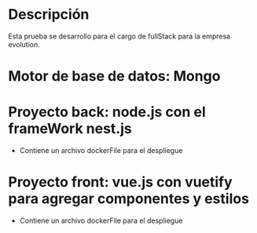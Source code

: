 # Descripción
Esta prueba se desarrollo para el cargo de fullStack para la empresa evolution.
# Motor de base de datos: Mongo
# Proyecto back: node.js con el frameWork nest.js
 * Contiene un archivo dockerFile para el despliegue
# Proyecto front: vue.js con vuetify para agregar componentes y estilos
* Contiene un archivo dockerFile para el despliegue